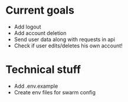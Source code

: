 # Current goals

- Add logout
- Add account deletion
- Send user data along with requests in api
- Check if user edits/deletes his own account!

# Technical stuff

- Add .env.example
- Create env files for swarm config
